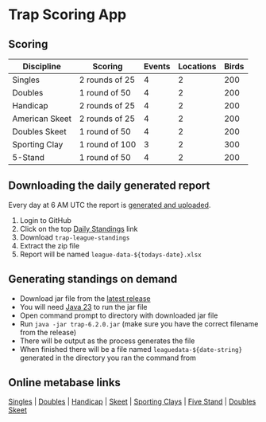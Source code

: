 # Trap Scoring App

## Scoring

| Discipline     | Scoring        | Events | Locations | Birds |
|----------------|----------------|--------|-----------|-------|
| Singles        | 2 rounds of 25 | 4      | 2         | 200   |
| Doubles        | 1 round of 50  | 4      | 2         | 200   |
| Handicap       | 2 rounds of 25 | 4      | 2         | 200   |
| American Skeet | 2 rounds of 25 | 4      | 2         | 200   |
| Doubles Skeet  | 1 round of 50  | 4      | 2         | 200   |
| Sporting Clay  | 1 round of 100 | 3      | 2         | 300   |
| 5-Stand        | 1 round of 50  | 4      | 2         | 200   |

## Downloading the daily generated report

Every day at 6 AM UTC the report
is [generated and uploaded](https://github.com/mrbusche/trap-scoring/actions/workflows/daily-standings.yml).

1. Login to GitHub
2. Click on the top [Daily Standings](https://github.com/mrbusche/trap-scoring/actions/workflows/daily-standings.yml) link
3. Download `trap-league-standings`
4. Extract the zip file
5. Report will be named `league-data-${todays-date}.xlsx`

## Generating standings on demand

- Download jar file from the [latest release](https://github.com/mrbusche/trap-scoring/releases)
- You will need [Java 23](https://adoptium.net/) to run the jar file
- Open command prompt to directory with downloaded jar file
- Run `java -jar trap-6.2.0.jar` (make sure you have the correct filename from the release)
- There will be output as the process generates the file
- When finished there will be a file named `leaguedata-${date-string}` generated in the directory you ran the command from

## Online metabase links

[Singles](https://metabase.sssfonline.com/public/question/8648faf9-42e8-4a9c-b55d-2f251349de7f) | [Doubles](https://metabase.sssfonline.com/public/question/5d5a78a5-2356-477f-b1b8-fe6ee11d25b1) | [Handicap](https://metabase.sssfonline.com/public/question/69ca55d9-3e18-45bc-b57f-73aeb205ece8) | [Skeet](https://metabase.sssfonline.com/public/question/c697d744-0e06-4c3f-a640-fea02f9c9ecd) | [Sporting Clays](https://metabase.sssfonline.com/public/question/2c6edb1a-a7ee-43c2-8180-ad199a57be55) |
[Five Stand](https://metabase.sssfonline.com/public/question/3c5aecf2-a9f2-49b2-a11f-36965cb1a964) | [Doubles Skeet](https://metabase.sssfonline.com/public/question/bdd61066-6e29-4242-b6e9-adf286c2c4ae.csv)
